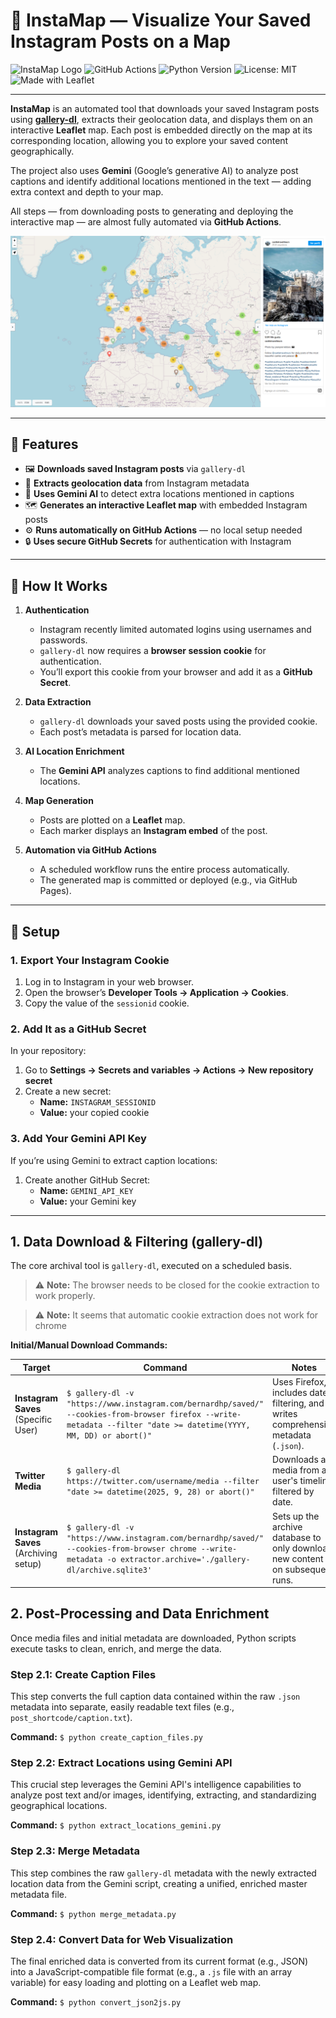 # 📍 InstaMap — Visualize Your Saved Instagram Posts on a Map  

![InstaMap Logo](https://img.shields.io/badge/InstaMap-v1.0-blue?style=for-the-badge&logo=mapbox)
![GitHub Actions](https://img.shields.io/github/actions/workflow/status/yourusername/instamap/main.yml?style=for-the-badge&logo=github)
![Python Version](https://img.shields.io/badge/python-3.11+-blue?style=for-the-badge&logo=python)
![License: MIT](https://img.shields.io/badge/License-MIT-green?style=for-the-badge)
![Made with Leaflet](https://img.shields.io/badge/Made%20with-Leaflet-199900?style=for-the-badge&logo=leaflet)

---

**InstaMap** is an automated tool that downloads your saved Instagram 
posts using **[gallery-dl](https://github.com/mikf/gallery-dl)**, extracts 
their geolocation data, and displays them on an interactive **Leaflet** map.
Each post is embedded directly on the map at its corresponding location, 
allowing you to explore your saved content geographically.  

The project also uses **Gemini** (Google’s generative AI) to analyze post 
captions and identify additional locations mentioned in the text — adding 
extra context and depth to your map.  

All steps — from downloading posts to generating and deploying the 
interactive map — are almost fully automated via **GitHub Actions**.  

![App Screenshot](screenshot.png)

---

## 🚀 Features  

- 🖼️ **Downloads saved Instagram posts** via `gallery-dl`  
- 📍 **Extracts geolocation data** from Instagram metadata  
- 🧠 **Uses Gemini AI** to detect extra locations mentioned in captions  
- 🗺️ **Generates an interactive Leaflet map** with embedded Instagram posts  
- ⚙ **Runs automatically on GitHub Actions** — no local setup needed  
- 🔒 **Uses secure GitHub Secrets** for authentication with Instagram  

---

## 🧩 How It Works  

1. **Authentication**  
   - Instagram recently limited automated logins using usernames and passwords.  
   - `gallery-dl` now requires a **browser session cookie** for authentication.  
   - You’ll export this cookie from your browser and add it as a **GitHub Secret**.  

2. **Data Extraction**  
   - `gallery-dl` downloads your saved posts using the provided cookie.  
   - Each post’s metadata is parsed for location data.  

3. **AI Location Enrichment**  
   - The **Gemini API** analyzes captions to find additional mentioned locations.  

4. **Map Generation**  
   - Posts are plotted on a **Leaflet** map.  
   - Each marker displays an **Instagram embed** of the post.  

5. **Automation via GitHub Actions**  
   - A scheduled workflow runs the entire process automatically.  
   - The generated map is committed or deployed (e.g., via GitHub Pages).  

---

## 🔐 Setup  

### 1. Export Your Instagram Cookie  

1. Log in to Instagram in your web browser.  
2. Open the browser’s **Developer Tools → Application → Cookies**.  
3. Copy the value of the `sessionid` cookie.  

### 2. Add It as a GitHub Secret  

In your repository:  
1. Go to **Settings → Secrets and variables → Actions → New repository secret**  
2. Create a new secret:  
   - **Name:** `INSTAGRAM_SESSIONID`  
   - **Value:** your copied cookie  

### 3. Add Your Gemini API Key  

If you’re using Gemini to extract caption locations:  
1. Create another GitHub Secret:  
   - **Name:** `GEMINI_API_KEY`  
   - **Value:** your Gemini key  

---



## 1. Data Download & Filtering (gallery-dl)

The core archival tool is `gallery-dl`, executed on a scheduled basis. 

> ⚠ **Note:** The browser needs to be closed for the cookie extraction to work properly.

> ⚠ **Note:** It seems that automatic cookie extraction does not work for chrome

**Initial/Manual Download Commands:**

| Target | Command | Notes | 
|  ----- | ----- | ----- | 
| **Instagram Saves** (Specific User) | `$ gallery-dl -v "https://www.instagram.com/bernardhp/saved/" --cookies-from-browser firefox --write-metadata --filter "date >= datetime(YYYY, MM, DD) or abort()"` | Uses Firefox, includes date filtering, and writes comprehensive metadata (`.json`). | 
| **Twitter Media** | `$ gallery-dl https://twitter.com/username/media --filter "date >= datetime(2025, 9, 28) or abort()"` | Downloads all media from a user's timeline, filtered by date. | 
| **Instagram Saves** (Archiving setup) | `$ gallery-dl -v "https://www.instagram.com/bernardhp/saved/" --cookies-from-browser chrome --write-metadata -o extractor.archive='./gallery-dl/archive.sqlite3'` | Sets up the archive database to only download new content on subsequent runs. | 


## 2. Post-Processing and Data Enrichment

Once media files and initial metadata are downloaded, Python scripts execute 
tasks to clean, enrich, and merge the data.

### Step 2.1: Create Caption Files

This step converts the full caption data contained within the raw `.json` 
metadata into separate, easily readable text files (e.g., `post_shortcode/caption.txt`).

**Command:**
`$ python create_caption_files.py`

### Step 2.2: Extract Locations using Gemini API

This crucial step leverages the Gemini API's intelligence capabilities 
to analyze post text and/or images, identifying, extracting, and standardizing 
geographical locations.

**Command:**
`$ python extract_locations_gemini.py`

### Step 2.3: Merge Metadata

This step combines the raw `gallery-dl` metadata with the newly extracted 
location data from the Gemini script, creating a unified, enriched master 
metadata file.

**Command:**
`$ python merge_metadata.py`

### Step 2.4: Convert Data for Web Visualization

The final enriched data is converted from its current format (e.g., JSON) 
into a JavaScript-compatible file format (e.g., a `.js` file with an array 
variable) for easy loading and plotting on a Leaflet web map.

**Command:**
`$ python convert_json2js.py`